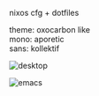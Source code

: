 nixos cfg + dotfiles

theme: oxocarbon like  
mono: aporetic  
sans: kollektif  

![desktop](https://github.com/user-attachments/assets/982845cf-2526-4d88-9759-46152c902e27)

![emacs](https://github.com/user-attachments/assets/0b8888b5-e73d-47bc-a505-2ff511335881)
